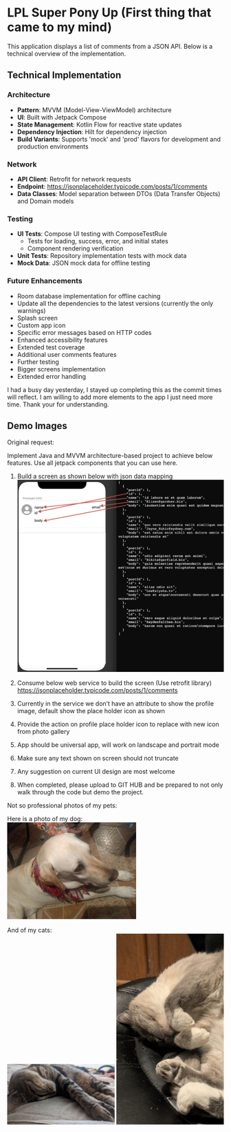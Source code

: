 # LPL Super Pony Up (First thing that came to my mind)

This application displays a list of comments from a JSON API. Below is a technical overview of the implementation.

## Technical Implementation

### Architecture
- **Pattern**: MVVM (Model-View-ViewModel) architecture
- **UI**: Built with Jetpack Compose
- **State Management**: Kotlin Flow for reactive state updates
- **Dependency Injection**: Hilt for dependency injection
- **Build Variants**: Supports 'mock' and 'prod' flavors for development and production environments

### Network
- **API Client**: Retrofit for network requests
- **Endpoint**: https://jsonplaceholder.typicode.com/posts/1/comments
- **Data Classes**: Model separation between DTOs (Data Transfer Objects) and Domain models

### Testing
- **UI Tests**: Compose UI testing with ComposeTestRule
  - Tests for loading, success, error, and initial states
  - Component rendering verification
- **Unit Tests**: Repository implementation tests with mock data
- **Mock Data**: JSON mock data for offline testing

### Future Enhancements
- Room database implementation for offline caching
- Update all the dependencies to the latest versions (currently the only warnings)
- Splash screen
- Custom app icon
- Specific error messages based on HTTP codes
- Enhanced accessibility features
- Extended test coverage
- Additional user comments features
- Further testing
- Bigger screens implementation
- Extended error handling

I had a busy day yesterday, I stayed up completing this as the commit times will reflect. I am willing to add more elements to the app I just need more time. Thank your for understanding.

## Demo Images

Original request:

Implement Java and MVVM architecture-based project to achieve below features.
Use all jetpack components that you can use here.

1. Build a screen as shown below with json data mapping
   ![img.png](Images/img.png)
2. Consume below web service to build the screen (Use retrofit library)
   https://jsonplaceholder.typicode.com/posts/1/comments

3. Currently in the service we don’t have an attribute to show the profile image, default show the
   place holder icon as shown
4. Provide the action on profile place holder icon to replace with new icon from photo gallery
5. App should be universal app, will work on landscape and portrait mode
6. Make sure any text shown on screen should not truncate
7. Any suggestion on current UI design are most welcome
8. When completed, please upload to GIT HUB and be prepared to not only walk through the code but
   demo the project.

Not so professional photos of my pets:

Here is a photo of my dog:  
<img src="Images/photo_2025-06-04_22-45-47.jpg" width="300"/>

And of my cats:  
<img src="Images/photo_2025-06-13_02-50-29.jpg" width="250"/>
<img src="Images/photo_2025-06-13_02-50-58.jpg" width="250"/>
